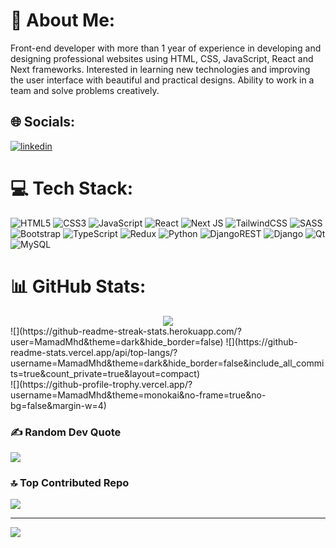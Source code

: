 # 💫 About Me:
Front-end developer with more than 1 year of experience in developing and designing professional websites using HTML, CSS, JavaScript, React and Next frameworks. Interested in learning new technologies and improving the user interface with beautiful and practical designs. Ability to work in a team and solve problems creatively.
<br>


## 🌐 Socials:
[![linkedin](https://img.shields.io/badge/linkedin-0A66C2?style=for-the-badge&logo=linkedin&logoColor=white)](https://www.linkedin.com/in/mohammad-mahdi-58252b248/)

# 💻 Tech Stack:
![HTML5](https://img.shields.io/badge/html5-%23E34F26.svg?style=for-the-badge&logo=html5&logoColor=white) ![CSS3](https://img.shields.io/badge/css3-%231572B6.svg?style=for-the-badge&logo=css3&logoColor=white) ![JavaScript](https://img.shields.io/badge/javascript-%23323330.svg?style=for-the-badge&logo=javascript&logoColor=%23F7DF1E) ![React](https://img.shields.io/badge/react-%2320232a.svg?style=for-the-badge&logo=react&logoColor=%2361DAFB) ![Next JS](https://img.shields.io/badge/Next-black?style=for-the-badge&logo=next.js&logoColor=white)	![TailwindCSS](https://img.shields.io/badge/tailwindcss-%2338B2AC.svg?style=for-the-badge&logo=tailwind-css&logoColor=white) ![SASS](https://img.shields.io/badge/SASS-hotpink.svg?style=for-the-badge&logo=SASS&logoColor=white) ![Bootstrap](https://img.shields.io/badge/bootstrap-%238511FA.svg?style=for-the-badge&logo=bootstrap&logoColor=white) ![TypeScript](https://img.shields.io/badge/typescript-%23007ACC.svg?style=for-the-badge&logo=typescript&logoColor=white) ![Redux](https://img.shields.io/badge/redux-%23593d88.svg?style=for-the-badge&logo=redux&logoColor=white) ![Python](https://img.shields.io/badge/python-3670A0?style=for-the-badge&logo=python&logoColor=ffdd54) ![DjangoREST](https://img.shields.io/badge/DJANGO-REST-ff1709?style=for-the-badge&logo=django&logoColor=white&color=ff1709&labelColor=gray) ![Django](https://img.shields.io/badge/django-%23092E20.svg?style=for-the-badge&logo=django&logoColor=white) ![Qt](https://img.shields.io/badge/Qt-%23217346.svg?style=for-the-badge&logo=Qt&logoColor=white) ![MySQL](https://img.shields.io/badge/mysql-%2300f.svg?style=for-the-badge&logo=mysql&logoColor=white)
# 📊 GitHub Stats:
<div align="center">
  <img src="http://github-profile-summary-cards.vercel.app/api/cards/profile-details?username=MamadMhd&theme=monokai"/>
</div>
![](https://github-readme-streak-stats.herokuapp.com/?user=MamadMhd&theme=dark&hide_border=false)
![](https://github-readme-stats.vercel.app/api/top-langs/?username=MamadMhd&theme=dark&hide_border=false&include_all_commits=true&count_private=true&layout=compact)
<br/>
![](https://github-profile-trophy.vercel.app/?username=MamadMhd&theme=monokai&no-frame=true&no-bg=false&margin-w=4)

### ✍️ Random Dev Quote
![](https://quotes-github-readme.vercel.app/api?type=horizontal&theme=dark)

### 🔝 Top Contributed Repo
![](https://github-contributor-stats.vercel.app/api?username=MamadMhd&limit=5&theme=monokai&combine_all_yearly_contributions=true)

---
[![](https://visitcount.itsvg.in/api?id=MamadMhd&icon=0&color=12)](https://visitcount.itsvg.in)

<!-- Proudly created with GPRM ( https://gprm.itsvg.in ) -->
